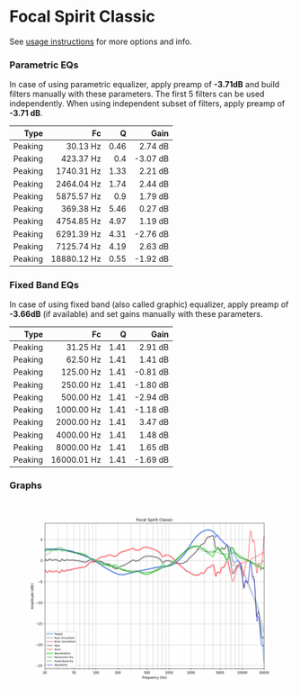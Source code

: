 # Focal Spirit Classic
See [usage instructions](https://github.com/jaakkopasanen/AutoEq#usage) for more options and info.

### Parametric EQs
In case of using parametric equalizer, apply preamp of **-3.71dB** and build filters manually
with these parameters. The first 5 filters can be used independently.
When using independent subset of filters, apply preamp of **-3.71 dB**.

| Type    | Fc          |    Q | Gain     |
|--------:|------------:|-----:|---------:|
| Peaking | 30.13 Hz    | 0.46 | 2.74 dB  |
| Peaking | 423.37 Hz   | 0.4  | -3.07 dB |
| Peaking | 1740.31 Hz  | 1.33 | 2.21 dB  |
| Peaking | 2464.04 Hz  | 1.74 | 2.44 dB  |
| Peaking | 5875.57 Hz  | 0.9  | 1.79 dB  |
| Peaking | 369.38 Hz   | 5.46 | 0.27 dB  |
| Peaking | 4754.85 Hz  | 4.97 | 1.19 dB  |
| Peaking | 6291.39 Hz  | 4.31 | -2.76 dB |
| Peaking | 7125.74 Hz  | 4.19 | 2.63 dB  |
| Peaking | 18880.12 Hz | 0.55 | -1.92 dB |

### Fixed Band EQs
In case of using fixed band (also called graphic) equalizer, apply preamp of **-3.66dB**
(if available) and set gains manually with these parameters.

| Type    | Fc          |    Q | Gain     |
|--------:|------------:|-----:|---------:|
| Peaking | 31.25 Hz    | 1.41 | 2.91 dB  |
| Peaking | 62.50 Hz    | 1.41 | 1.41 dB  |
| Peaking | 125.00 Hz   | 1.41 | -0.81 dB |
| Peaking | 250.00 Hz   | 1.41 | -1.80 dB |
| Peaking | 500.00 Hz   | 1.41 | -2.94 dB |
| Peaking | 1000.00 Hz  | 1.41 | -1.18 dB |
| Peaking | 2000.00 Hz  | 1.41 | 3.47 dB  |
| Peaking | 4000.00 Hz  | 1.41 | 1.48 dB  |
| Peaking | 8000.00 Hz  | 1.41 | 1.65 dB  |
| Peaking | 16000.01 Hz | 1.41 | -1.69 dB |

### Graphs
![](./Focal%20Spirit%20Classic.png)